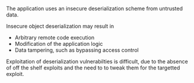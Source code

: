 The application uses an insecure deserialization scheme from untrusted data.

Insecure object deserialization may result in

*   Arbitrary remote code execution
*   Modification of the application logic
*   Data tampering, such as bypassing access control

Exploitation of deserialization vulnerabilties is difficult, due to the absence of off the shelf exploits and the need to to tweak them for the targetted exploit.